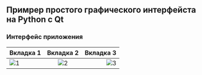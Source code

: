## Примрер простого графического интерфейста на Python c Qt
### Интерфейс приложения
|Вкладка 1|Вкладка 2|Вкладка 3|
|:-|:-:|-:|
|![1](https://github.com/user-attachments/assets/a6c0ab3b-d653-44e9-a579-cc5cd3e608c9)|![2](https://github.com/user-attachments/assets/2c49620f-52b5-4d37-b397-9e7e7a86d541)|![3](https://github.com/user-attachments/assets/bcdd0629-9ca6-4e2f-a075-45be021d1e03)|

